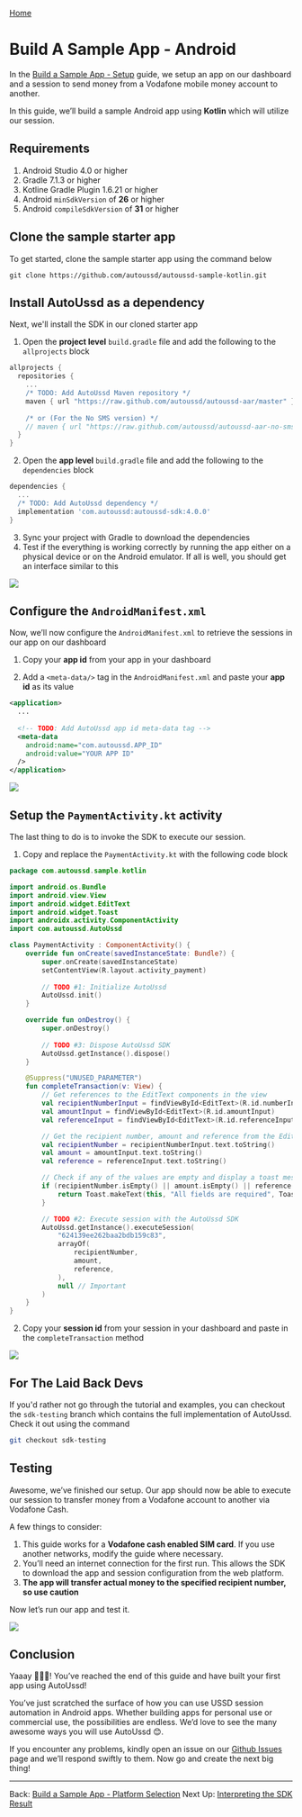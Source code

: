 [Home](./README.md)

# Build A Sample App - Android

In the [Build a Sample App - Setup](./06.Build-Sample-App-Setup) guide, we setup an app on our dashboard and a session to send money from a Vodafone mobile money account to another.

In this guide, we’ll build a sample Android app using **Kotlin** which will utilize our session.



## Requirements

1. Android Studio 4.0 or higher
2. Gradle 7.1.3 or higher
3. Kotline Gradle Plugin 1.6.21 or higher
5. Android `minSdkVersion` of **26** or higher
6. Android `compileSdkVersion` of **31** or higher



## Clone the sample starter app

To get started, clone the sample starter app using the command below

```shell
git clone https://github.com/autoussd/autoussd-sample-kotlin.git
```



## Install AutoUssd as a dependency

Next, we'll install the SDK in our cloned starter app

1. Open the **project level** `build.gradle` file and add the following to the `allprojects` block

```groovy
allprojects {
  repositories {
    ...
    /* TODO: Add AutoUssd Maven repository */
    maven { url "https://raw.github.com/autoussd/autoussd-aar/master" }
    
    /* or (For the No SMS version) */
    // maven { url "https://raw.github.com/autoussd/autoussd-aar-no-sms/master" }
  }
}
```

2. Open the **app level** `build.gradle` file and add the following to the `dependencies` block

```groovy
dependencies {
  ...
  /* TODO: Add AutoUssd dependency */
  implementation 'com.autoussd:autoussd-sdk:4.0.0'
}
```

3. Sync your project with Gradle to download the dependencies
4. Test if the everything is working correctly by running the app either on a physical device or on the Android emulator. If all is well, you should get an interface similar to this

![](./assets/08K01.png)



## Configure the `AndroidManifest.xml`

Now, we’ll now configure the `AndroidManifest.xml` to retrieve the sessions in our app on our dashboard

1. Copy your **app id** from your app in your dashboard

2. Add a `<meta-data/>` tag in the `AndroidManifest.xml` and paste your **app id** as its value

```xml
<application>
  ...
    
  <!-- TODO: Add AutoUssd app id meta-data tag -->
  <meta-data 
    android:name="com.autoussd.APP_ID" 
    android:value="YOUR APP ID"
  />
</application>
```

![](./assets/08K02.png)



## Setup the `PaymentActivity.kt` activity

The last thing to do is to invoke the SDK to execute our session.

1. Copy and replace the `PaymentActivity.kt` with the following code block

```kotlin
package com.autoussd.sample.kotlin

import android.os.Bundle
import android.view.View
import android.widget.EditText
import android.widget.Toast
import androidx.activity.ComponentActivity
import com.autoussd.AutoUssd

class PaymentActivity : ComponentActivity() {
    override fun onCreate(savedInstanceState: Bundle?) {
        super.onCreate(savedInstanceState)
        setContentView(R.layout.activity_payment)
        
        // TODO #1: Initialize AutoUssd
        AutoUssd.init()
    }

    override fun onDestroy() {
        super.onDestroy()
        
        // TODO #3: Dispose AutoUssd SDK
        AutoUssd.getInstance().dispose()
    }

    @Suppress("UNUSED_PARAMETER")
    fun completeTransaction(v: View) {
        // Get references to the EditText components in the view
        val recipientNumberInput = findViewById<EditText>(R.id.numberInput)
        val amountInput = findViewById<EditText>(R.id.amountInput)
        val referenceInput = findViewById<EditText>(R.id.referenceInput)

        // Get the recipient number, amount and reference from the EditText components
        val recipientNumber = recipientNumberInput.text.toString()
        val amount = amountInput.text.toString()
        val reference = referenceInput.text.toString()

        // Check if any of the values are empty and display a toast message if so
        if (recipientNumber.isEmpty() || amount.isEmpty() || reference.isEmpty()) {
            return Toast.makeText(this, "All fields are required", Toast.LENGTH_LONG).show()
        }

        // TODO #2: Execute session with the AutoUssd SDK
        AutoUssd.getInstance().executeSession(
            "624139ee262baa2bdb159c83",
            arrayOf(
                recipientNumber,
                amount,
                reference,
            ),
            null // Important
        )
    }
}
```

2. Copy your **session id** from your session in your dashboard and paste in the `completeTransaction` method

![](./assets/08K03.png)



## For The Laid Back Devs

If you'd rather not go through the tutorial and examples, you can checkout the `sdk-testing` branch which contains the full implementation of AutoUssd. Check it out using the command

```bash
git checkout sdk-testing
```



## Testing

Awesome, we’ve finished our setup. Our app should now be able to execute our session to transfer money from a Vodafone account to another via Vodafone Cash.

A few things to consider:

1. This guide works for a **Vodafone cash enabled SIM card**. If you use another networks, modify the guide where necessary.
2. You’ll need an internet connection for the first run. This allows the SDK to download the app and session configuration from the web platform.
3. **The app will transfer actual money to the specified recipient number, so use caution**

Now let’s run our app and test it.

![](./assets/08K04.png)



## Conclusion

Yaaay 🎉🎉🎉! You’ve reached the end of this guide and have built your first app using AutoUssd!

You’ve just scratched the surface of how you can use USSD session automation in Android apps. Whether building apps for personal use or commercial use, the possibilities are endless. We’d love to see the many awesome ways you will use AutoUssd 😊.

If you encounter any problems, kindly open an issue on our [Github Issues](https://github.com/autoussd/autoussd-aar/issues) page and we’ll respond swiftly to them. Now go and create the next big thing!



---

Back: [Build a Sample App - Platform Selection](./07.Build-Sample-App-Platforms.md)    Next Up: [Interpreting the SDK Result](09.Interpreting-SDK-Result.md)
